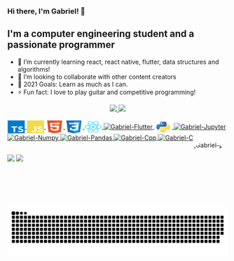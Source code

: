 ### Hi there, I'm Gabriel! 👋
## I'm a computer engineering student and a passionate programmer

-   🌱 I’m currently learning react, react native, flutter, data structures and algorithms!
-   👯 I’m looking to collaborate with other content creators
-   🥅 2021 Goals: Learn as much as I can.
-   ⚡ Fun fact: I love to play guitar and competitive programming!

<div align="center">
  <a href="https://github.com/gabriel-tadeu-gt">
  <img height="172em" src="https://github-readme-stats.vercel.app/api?username=gabriel-tadeu-gt&show_icons=true&theme=dracula&include_all_commits=true&count_private=true"/>
  <img height="172em" src="https://github-readme-stats.vercel.app/api/top-langs/?username=gabriel-tadeu-gt&layout=compact&langs_count=7&theme=dracula"/>
</div>
<div style="display: inline_block"><br>
  <img align="center" alt="Gabriel-Ts" height="30" width="40" src="https://raw.githubusercontent.com/devicons/devicon/master/icons/typescript/typescript-plain.svg">
  <img align="center" alt="Gabriel-Js" height="30" width="40" src="https://raw.githubusercontent.com/devicons/devicon/master/icons/javascript/javascript-plain.svg">
  <img align="center" alt="Gabriel-HTML" height="30" width="40" src="https://raw.githubusercontent.com/devicons/devicon/master/icons/html5/html5-original.svg">
  <img align="center" alt="Gabriel-CSS" height="30" width="40" src="https://raw.githubusercontent.com/devicons/devicon/master/icons/css3/css3-original.svg">
   <img align="center" alt="Gabriel-React" height="30" width="40" src="https://raw.githubusercontent.com/devicons/devicon/master/icons/react/react-original.svg">
  <img align="center" alt="Gabriel-Flutter" height="30" width="40" src="https://cdn.jsdelivr.net/gh/devicons/devicon/icons/flutter/flutter-original.svg" />
  <img align="center" alt="Gabriel-Python" height="30" width="40" src="https://raw.githubusercontent.com/devicons/devicon/master/icons/python/python-original.svg">
   <img align="center" alt="Gabriel-Jupyter" height="30" width="40" src="https://cdn.jsdelivr.net/gh/devicons/devicon/icons/jupyter/jupyter-original.svg" />
  <img align="center" alt="Gabriel-Numpy" height="30" width="40"  src="https://cdn.jsdelivr.net/gh/devicons/devicon/icons/numpy/numpy-original.svg" />
  <img align="center" alt="Gabriel-Pandas" height="30" width="40" src="https://cdn.jsdelivr.net/gh/devicons/devicon/icons/pandas/pandas-original.svg" />

  <img align="center" alt="Gabriel-Cpp" height="30" width="40" src="https://cdn.jsdelivr.net/gh/devicons/devicon/icons/cplusplus/cplusplus-original.svg" />
  <img align="center" alt="Gabriel-C" height="30" width="40" src="https://cdn.jsdelivr.net/gh/devicons/devicon/icons/c/c-original.svg" />

  <img align="right" alt="Gabriel-pic" height="150" style="border-radius:50px;" src="https://instagram.fgyn18-1.fna.fbcdn.net/v/t51.2885-19/s150x150/248163127_411442667044131_705784331485033447_n.jpg?_nc_ht=instagram.fgyn18-1.fna.fbcdn.net&_nc_cat=103&_nc_ohc=fjoJgnKg13EAX_N2K-h&edm=ABfd0MgBAAAA&ccb=7-4&oh=897a0bd9d4ee08e4efdb3c6de1295af5&oe=61A0AB77&_nc_sid=7bff83">
</div>
  
  ##
 
<div> 
  <a href="https://instagram.com/gabtgdiniz" target="_blank"><img src="https://img.shields.io/badge/-Instagram-%23E4405F?style=for-the-badge&logo=instagram&logoColor=white" target="_blank"></a>
  <a href="https://www.linkedin.com/in/gabriel-tadeu-gonzaga-diniz/" target="_blank"><img src="https://img.shields.io/badge/-LinkedIn-%230077B5?style=for-the-badge&logo=linkedin&logoColor=white" target="_blank"></a> 
 
</div>
  
![Snake Animation](https://github.com/gabriel-tadeu-gt/gabriel-tadeu-gt/blob/output/github-contribution-grid-snake.svg)
